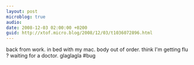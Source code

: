 ```yaml
---
layout: post
microblog: true
audio: 
date: 2008-12-03 02:00:00 +0200
guid: http://xtof.micro.blog/2008/12/03/t1036072896.html
---
```

back from work. in bed with my mac. body out of order. think I'm getting flu ? waiting for a doctor. glaglagla #bug
